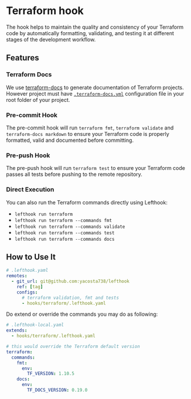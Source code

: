 # Terraform hook

The hook helps to maintain the quality and consistency of your Terraform code
by automatically formatting, validating, and testing it at different stages of
the development workflow.

## Features

### Terraform Docs

We use [terraform-docs](https://terraform-docs.io/) to generate documentation
of Terraform projects. However project must have [`.terraform-docs.yml`](https://terraform-docs.io/user-guide/configuration/)
configuration file in your root folder of your project.

### Pre-commit Hook

The pre-commit hook will run `terraform fmt`, `terraform validate` and
`terraform-docs markdown` to ensure your Terraform code is properly formatted,
valid and documented before committing.

### Pre-push Hook

The pre-push hook will run `terraform test` to ensure your Terraform code
passes all tests before pushing to the remote repository.

### Direct Execution

You can also run the Terraform commands directly using Lefthook:

- `lefthook run terraform`
- `lefthook run terraform --commands fmt`
- `lefthook run terraform --commands validate`
- `lefthook run terraform --commands test`
- `lefthook run terraform --commands docs`

## How to Use It

```yaml
# .lefthook.yaml
remotes:
  - git_url: git@github.com:yacosta738/lefthook
    ref: [tag]
    configs:
      # terraform validation, fmt and tests
      - hooks/terraform/.lefthook.yaml
```

Do extend or override the commands you may do as following:

```yaml
# .lefthook-local.yaml
extends:
  - hooks/terraform/.lefthook.yaml

# this would override the Terraform default version
terraform:
  commands:
    fmt:
      env:
        TF_VERSION: 1.10.5
    docs:
      env:
        TF_DOCS_VERSION: 0.19.0
```

